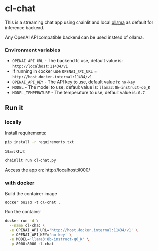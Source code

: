 # cl-chat

This is a streaming chat app using chainlit and local [ollama](https://ollama.ai) as default for inference backend. 

Any OpenAI API compatible backend can be used instead of ollama.


### Environment variables
* `OPENAI_API_URL` - The backend to use, default value is: `http://localhost:11434/v1`
* If running in docker use `OPENAI_API_URL` = `http://host.docker.internal:11434/v1`
* `OPENAI_API_KEY` - The API key to use, default value is: `no-key`
* `MODEL` -  The model to use, default value is: `llama3:8b-instruct-q6_K`
* `MODEL_TEMPERATURE` - The temperature to use, default value is: `0.7`

## Run it
### locally
Install requirements:
```bash
pip install -r requirements.txt
```

Start GUI:
```bash
chainlit run cl-chat.py
```

Access the app on: http://localhost:8000/

### with docker
Build the container image

`docker build -t cl-chat .`

Run the container
```bash
docker run -d \
  --name cl-chat \
  -e OPENAI_API_URL='http://host.docker.internal:11434/v1' \
  -e OPENAI_API_KEY='no-key' \
  -e MODEL='llama3:8b-instruct-q6_K' \
  -p 8000:8000 cl-chat
```
